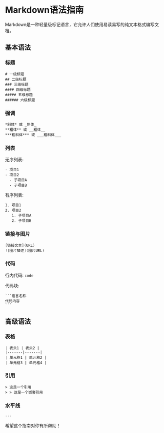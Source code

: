 # Markdown语法指南

Markdown是一种轻量级标记语言，它允许人们使用易读易写的纯文本格式编写文档。

## 基本语法

### 标题

```
# 一级标题
## 二级标题
### 三级标题
#### 四级标题
##### 五级标题
###### 六级标题
```

### 强调

```
*斜体* 或 _斜体_
**粗体** 或 __粗体__
***粗斜体*** 或 ___粗斜体___
```

### 列表

无序列表:
```
- 项目1
- 项目2
  - 子项目A
  - 子项目B
```

有序列表:
```
1. 项目1
2. 项目2
   1. 子项目A
   2. 子项目B
```

### 链接与图片

```
[链接文本](URL)
![图片描述](图片URL)
```

### 代码

行内代码: `code`

代码块:
````
```语言名称
代码内容
```
````

## 高级语法

### 表格

```
| 表头1 | 表头2 |
|-------|-------|
| 单元格1 | 单元格2 |
| 单元格3 | 单元格4 |
```

### 引用

```
> 这是一个引用
> > 这是一个嵌套引用
```

### 水平线

```
---
```

希望这个指南对你有所帮助！ 